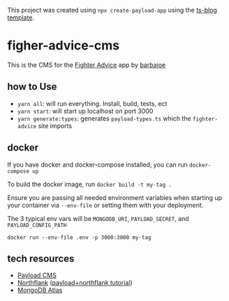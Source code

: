 This project was created using `npx create-payload-app` using the [ts-blog template](https://payloadcms.com/docs/getting-started/installation).

# figher-advice-cms

This is the CMS for the [Fighter Advice](https://github.com/Barbacoa08/fighter-advice) app by [barbajoe](https://rxresu.me/barbajoe/joseph-sebast-2023)

## how to Use

- `yarn all`: will run everything. Install, build, tests, ect
- `yarn start`: will start up localhost on port 3000
- `yarn generate:types`: generates `payload-types.ts` which the `fighter-advice` site imports

## docker

If you have docker and docker-compose installed, you can run `docker-compose up`

To build the docker image, run `docker build -t my-tag .`

Ensure you are passing all needed environment variables when starting up your container via `--env-file` or setting them with your deployment.

The 3 typical env vars will be `MONGODB_URI`, `PAYLOAD_SECRET`, and `PAYLOAD_CONFIG_PATH`

`docker run --env-file .env -p 3000:3000 my-tag`

## tech resources

- [Payload CMS](https://payloadcms.com/docs/getting-started/what-is-payload)
- [Northflank](https://app.northflank.com/) ([payload+northflank tutorial](https://northflank.com/guides/deploying-payload-cms))
- [MongoDB Atlas](https://www.mongodb.com/cloud)
